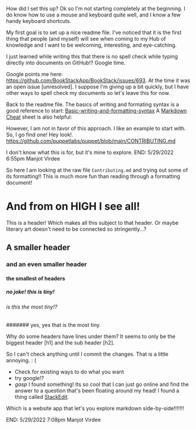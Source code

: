 
How did I set this up? Ok so I'm not starting completely at the beginning. I do know how to use a mouse and keyboard quite well, and I know a few handy keyboard shortcuts.

My first goal is to set up a nice readme file. I've noticed that it is the first thing that people (and myself) will see when coming to my Hub of knowledge and I want to be welcoming, interesting, and eye-catching.

I just learned while writing this that there is no spell check while typing directly into documents on GitHub!? Google time.

Google points me here: https://github.com/BookStackApp/BookStack/issues/693. At the time it was an open issue [unresolved]. I suppose I'm giving up a bit quickly, but I have other ways to spell check my documents so let's leave this for now.

Back to the readme file. 
The basics of writing and formating syntax is a good reference to start: [Basic-writing-and-formatting-syntax](https://docs.github.com/en/get-started/writing-on-github/getting-started-with-writing-and-formatting-on-github/basic-writing-and-formatting-syntax)
A [Markdown Cheat](https://github.com/adam-p/markdown-here/wiki/Markdown-Cheatsheet) sheet is also helpful:

However, I am not in favor of this approach. I like an example to start with. So, I go find one! Hey look!. https://github.com/puppetlabs/puppet/blob/main/CONTRIBUTING.md

I don't know what this is for, but it's mine to explore. 
END: 5/29/2022 6:55pm 
Manjot Virdee


So here I am looking at the raw file `Contributing.md` and trying out some of its formatting!! This is much more fun than reading through a formatting document!

# And from on HIGH I see all!

This is a header! Which makes all this subject to that header. Or maybe literary art doesn't need to be connected so stringently...?

## A smaller header
### and an even smaller header
#### the smallest of headers
##### no joke! this is tiny!
###### is this the most tiny!? 
####### yes, yes that is the most tiny. 

Why do some headers have lines under them? It seems to only be the biggest header [h1] and the sub header [h2].

So I can't check anything until I commit the changes. That is a little annoying. : (
* Check for existing ways to do what you want
 * try google!?
 * *gasp* I found something! Its so cool that I can just go online and find the answer to a question that's been floating around my head!
I found a thing called [StackEdit](https://stackedit.io/app#). 

Which is a website app that let's you explore markdown side-by-side!!!!!!!

END: 5/29/2022 7:08pm
Manjot Virdee



